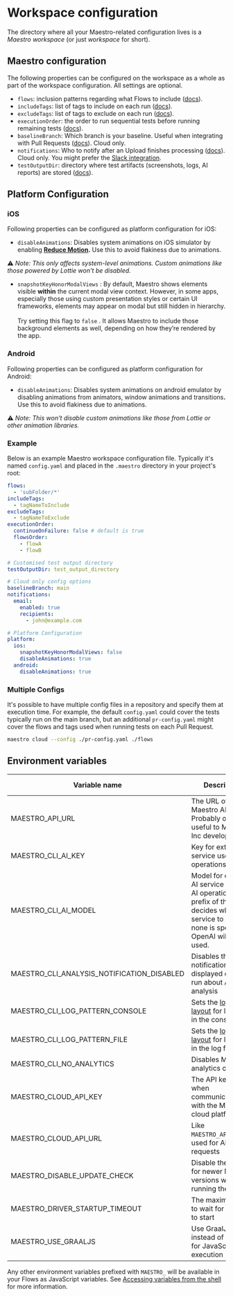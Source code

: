 # Workspace configuration

The directory where all your Maestro-related configuration lives is a _Maestro workspace_ (or just _workspace_ for short).

## Maestro configuration

The following properties can be configured on the workspace as a whole as part of the workspace configuration. All settings are optional.

* `flows`: inclusion patterns regarding what Flows to include ([docs](../../cli/test-suites-and-reports.md#controlling-what-tests-to-include)).
* `includeTags`: list of tags to include on each run ([docs](../../cli/tags.md#global-tags)).
* `excludeTags`: list of tags to exclude on each run ([docs](../../cli/tags.md#global-tags)).
* `executionOrder`: the order to run sequential tests before running remaining tests ([docs](../../cli/test-suites-and-reports.md#sequential-execution)).
* `baselineBranch`: Which branch is your baseline. Useful when integrating with Pull Requests ([docs](https://docs.maestro.dev/cloud/pull-request-integration)). Cloud only.
* `notifications`: Who to notify after an Upload finishes processing ([docs](../../cloud/reference/email-notifications.md)). Cloud only. You might prefer the [Slack integration](../../cloud/reference/slack-notifications.md).
* `testOutputDir`: directory where test artifacts (screenshots, logs, AI reports) are stored ([docs](../../cli/test-output-directory.md)).

## Platform Configuration

### iOS

Following properties can be configured as platform configuration for iOS:

* `disableAnimations`: Disables system animations on iOS simulator by enabling [**Reduce Motion**](https://support.apple.com/en-gb/111781)**.** Use this to avoid flakiness due to animations.&#x20;

⚠️ _Note: This only affects system-level animations. Custom animations like those powered by Lottie won't be disabled._

* `snapshotKeyHonorModalViews` : By default, Maestro shows elements visible **within** the current modal view context. However, in some apps, especially those using custom presentation styles or certain UI frameworks, elements may appear on modal but still hidden in hierarchy. \
  \
  Try setting this flag to `false` . It allows Maestro to include those background elements as well, depending on how they’re rendered by the app.

### Android

Following properties can be configured as platform configuration for Android:

* `disableAnimations`: Disables system animations on android emulator by disabling animations from animators, window animations and transition&#x73;**.** Use this to avoid flakiness due to animations.

⚠️ _Note: This won't disable custom animations like those from Lottie or other animation libraries._&#x20;

### Example

Below is an example Maestro workspace configuration file. Typically it's named `config.yaml` and placed in the `.maestro` directory in your project's root:

```yaml
flows:
  - 'subFolder/*'
includeTags:
  - tagNameToInclude
excludeTags:
  - tagNameToExclude
executionOrder:
  continueOnFailure: false # default is true
  flowsOrder:
    - flowA
    - flowB

# Customised test output directory
testOutputDir: test_output_directory

# Cloud only config options
baselineBranch: main
notifications:
  email:
    enabled: true
    recipients:
      - john@example.com

# Platform Configuration
platform:
  ios:
    snapshotKeyHonorModalViews: false
    disableAnimations: true
  android:
    disableAnimations: true
```

### Multiple Configs

It's possible to have multiple config files in a repository and specify them at execution time. For example, the default `config.yaml` could cover the tests typically run on the main branch, but an additional `pr-config.yaml` might cover the flows and tags used when running tests on each Pull Request.

```bash
maestro cloud --config ./pr-config.yaml ./flows
```

## Environment variables

<table data-view="cards"><thead><tr><th>Variable name</th><th>Description</th><th>Type</th><th>Default</th><th>Further reading</th></tr></thead><tbody><tr><td>MAESTRO_API_URL</td><td>The URL of the Maestro API to use. Probably only useful to Mobile Inc developers.</td><td>String</td><td>https://api.copilot.mobile.dev</td><td>-</td></tr><tr><td>MAESTRO_CLI_AI_KEY</td><td>Key for external AI service used in AI operations</td><td>String</td><td>-</td><td><a href="ai-configuration.md">Docs</a></td></tr><tr><td>MAESTRO_CLI_AI_MODEL</td><td>Model for external AI service used in AI operations. The prefix of the model decides which service to use. If none is specified, OpenAI will be used.</td><td>String</td><td><code>gpt-4o</code> for OpenAI, <code>claude-3-5-sonnet-20240620</code> for Claude</td><td>-</td></tr><tr><td>MAESTRO_CLI_ANALYSIS_NOTIFICATION_DISABLED</td><td>Disables the notification displayed on each run about AI analysis</td><td>Boolean</td><td>false</td><td>-</td></tr><tr><td>MAESTRO_CLI_LOG_PATTERN_CONSOLE</td><td>Sets the <a href="https://logback.qos.ch/manual/layouts.html">logback layout</a> for logging in the console</td><td>String</td><td><code>%highlight([%5level]) %msg%n</code></td><td>-</td></tr><tr><td>MAESTRO_CLI_LOG_PATTERN_FILE</td><td>Sets the <a href="https://logback.qos.ch/manual/layouts.html">logback layout</a> for logging in the log file</td><td>String</td><td><code>%d{HH:mm:ss.SSS} [%5level] %logger.%method: %msg%n</code></td><td><a href="https://docs.maestro.dev/troubleshooting/debug-output#maestro-logs">Docs</a></td></tr><tr><td>MAESTRO_CLI_NO_ANALYTICS</td><td>Disables Maestro analytics collection</td><td>Boolean</td><td>false</td><td>-</td></tr><tr><td>MAESTRO_CLOUD_API_KEY</td><td>The API key to use when communicating with the Maestro cloud platform</td><td>String</td><td>-</td><td><a href="../../cloud/run-maestro-tests-in-the-cloud.md">Docs</a></td></tr><tr><td>MAESTRO_CLOUD_API_URL</td><td>Like <code>MAESTRO_API_URL</code>but used for AI API requests</td><td>String</td><td>https://api.copilot.mobile.dev</td><td>-</td></tr><tr><td>MAESTRO_DISABLE_UPDATE_CHECK</td><td>Disable the check for newer Maestro versions when running the CLI</td><td>Boolean</td><td>false</td><td>-</td></tr><tr><td>MAESTRO_DRIVER_STARTUP_TIMEOUT</td><td>The maximum time to wait for a driver to start</td><td>Number</td><td>15000</td><td><a href="../../advanced/configuring-maestro-driver-timeout.md">Docs</a></td></tr><tr><td>MAESTRO_USE_GRAALJS</td><td>Use GraalJS instead of RhinoJS for JavaScript execution</td><td>Boolean</td><td>false</td><td><a href="../../advanced/javascript/graaljs-support.md">Docs</a></td></tr></tbody></table>

Any other environment variables prefixed with `MAESTRO_` will be available in your Flows as JavaScript variables. See [Accessing variables from the shell](../../advanced/parameters-and-constants.md#accessing-variables-from-the-shell) for more information.

